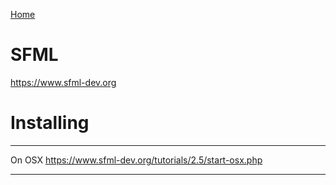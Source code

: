 [Home](Readme.md)
# SFML

https://www.sfml-dev.org

# Installing

---

On OSX
https://www.sfml-dev.org/tutorials/2.5/start-osx.php

---

